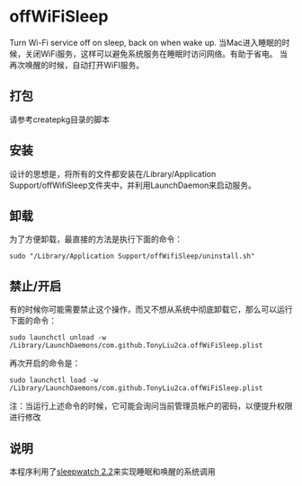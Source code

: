 # offWiFiSleep
Turn Wi-Fi service off on sleep, back on when wake up.
当Mac进入睡眠的时候，关闭WiFi服务，这样可以避免系统服务在睡眠时访问网络。有助于省电。
当再次唤醒的时候，自动打开WiFI服务。

## 打包
请参考createpkg目录的脚本

## 安装
设计的思想是，将所有的文件都安装在/Library/Application Support/offWifiSleep文件夹中，并利用LaunchDaemon来启动服务。

## 卸载
为了方便卸载，最直接的方法是执行下面的命令：
```
sudo "/Library/Application Support/offWifiSleep/uninstall.sh"
```

## 禁止/开启
有的时候你可能需要禁止这个操作，而又不想从系统中彻底卸载它，那么可以运行下面的命令：
```
sudo launchctl unload -w /Library/LaunchDaemons/com.github.TonyLiu2ca.offWiFiSleep.plist
```
再次开启的命令是：
```
sudo launchctl load -w /Library/LaunchDaemons/com.github.TonyLiu2ca.offWiFiSleep.plist
```
注：当运行上述命令的时候，它可能会询问当前管理员帐户的密码，以便提升权限进行修改

## 说明
本程序利用了[sleepwatch 2.2](http://www.bernhard-baehr.de)来实现睡眠和唤醒的系统调用
